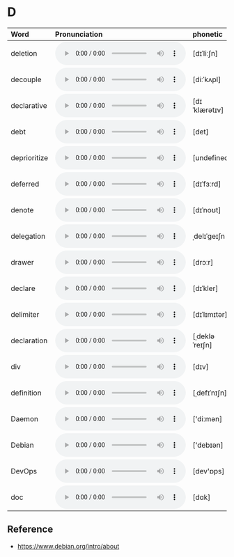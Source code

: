 
# D

| Word  | Pronunciation | phonetic |
| :-- | :-- | :-- |
| deletion | <audio src="/awesome-pronunciation/public/audio/deletion.mp3" controls="controls" controlslist="nodownload"></audio> | [dɪˈliːʃn] |
| decouple | <audio src="/awesome-pronunciation/public/audio/decouple.mp3" controls="controls" controlslist="nodownload"></audio> | [diːˈkʌpl] |
| declarative | <audio src="/awesome-pronunciation/public/audio/declarative.mp3" controls="controls" controlslist="nodownload"></audio> | [dɪˈklærətɪv] |
| debt | <audio src="/awesome-pronunciation/public/audio/debt.mp3" controls="controls" controlslist="nodownload"></audio> | [det] |
| deprioritize | <audio src="/awesome-pronunciation/public/audio/deprioritize.mp3" controls="controls" controlslist="nodownload"></audio> | [undefined] |
| deferred | <audio src="/awesome-pronunciation/public/audio/deferred.mp3" controls="controls" controlslist="nodownload"></audio> | [dɪˈfɜːrd] |
| denote | <audio src="/awesome-pronunciation/public/audio/denote.mp3" controls="controls" controlslist="nodownload"></audio> | [dɪˈnoʊt] |
| delegation | <audio src="/awesome-pronunciation/public/audio/delegation.mp3" controls="controls" controlslist="nodownload"></audio> | ˌdelɪˈɡeɪʃn |
| drawer | <audio src="/awesome-pronunciation/public/audio/drawer.mp3" controls="controls" controlslist="nodownload"></audio> | [drɔːr] |
| declare | <audio src="/awesome-pronunciation/public/audio/declare.mp3" controls="controls" controlslist="nodownload"></audio> | [dɪˈkler] |
| delimiter | <audio src="/awesome-pronunciation/public/audio/delimiter.mp3" controls="controls" controlslist="nodownload"></audio> | [dɪˈlɪmɪtər] |
| declaration | <audio src="/awesome-pronunciation/public/audio/declaration.mp3" controls="controls" controlslist="nodownload"></audio> | [ˌdekləˈreɪʃn] |
| div | <audio src="/awesome-pronunciation/public/audio/div.mp3" controls="controls" controlslist="nodownload"></audio> | [dɪv] |
| definition | <audio src="/awesome-pronunciation/public/audio/definition.mp3" controls="controls" controlslist="nodownload"></audio> | [ˌdefɪˈnɪʃn] |
| Daemon | <audio src="/awesome-pronunciation/public/audio/Daemon.mp3" controls="controls" controlslist="nodownload"></audio> | ['diːmən] |
| Debian | <audio src="/awesome-pronunciation/public/audio/Debian.mp3" controls="controls" controlslist="nodownload"></audio> | ['debɪən] |
| DevOps | <audio src="/awesome-pronunciation/public/audio/DevOps.mp3" controls="controls" controlslist="nodownload"></audio> | [dev'ɒps] |
| doc | <audio src="/awesome-pronunciation/public/audio/doc.mp3" controls="controls" controlslist="nodownload"></audio> | [dɑk] |

## Reference

- https://www.debian.org/intro/about
